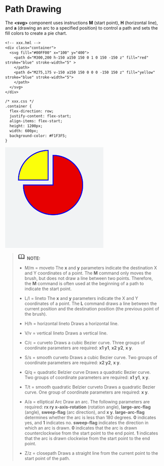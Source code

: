 # Path Drawing


The **&lt;svg&gt;** component uses instructions **M** (start point), **H** (horizontal line), and **a** (drawing an arc to a specified position) to control a path and sets the fill colors to create a pie chart.


  
```
<!-- xxx.hml -->
<div class="container">
  <svg fill="#00FF00" x="100" y="400">
    <path d="M300,200 h-150 a150 150 0 1 0 150 -150 z" fill="red" stroke="blue" stroke-width="5" >
    </path>
    <path d="M275,175 v-150 a150 150 0 0 0 -150 150 z" fill="yellow" stroke="blue" stroke-width="5">
    </path>
  </svg>
</div>
```


  
```
/* xxx.css */
.container {
  flex-direction: row;
  justify-content: flex-start;
  align-items: flex-start;
  height: 1200px;
  width: 600px;
  background-color: #F1F3F5;
}
```


![en-us_image_0000001232162340](figures/en-us_image_0000001232162340.png)


> ![icon-note.gif](public_sys-resources/icon-note.gif) **NOTE:**
> - M/m = moveto   The **x** and **y** parameters indicate the destination X and Y coordinates of a point. The **M** command only moves the brush, but does not draw a line between two points. Therefore, the **M** command is often used at the beginning of a path to indicate the start point.
> 
> - L/l = lineto   The **x** and **y** parameters indicate the X and Y coordinates of a point. The **L** command draws a line between the current position and the destination position (the previous point of the brush).
> 
> - H/h = horizontal lineto    Draws a horizontal line.
> 
> - V/v = vertical lineto   Draws a vertical line.
> 
> - C/c = curveto  Draws a cubic Bezier curve. Three groups of coordinate parameters are required: **x1 y1**, **x2 y2**, **x y**.
> 
> - S/s = smooth curveto  Draws a cubic Bezier curve. Two groups of coordinate parameters are required: **x2 y2**, **x y**.
> 
> - Q/q = quadratic Belzier curve  Draws a quadratic Bezier curve. Two groups of coordinate parameters are required: **x1 y1**, **x y**.
> 
> - T/t = smooth quadratic Belzier curveto  Draws a quadratic Bezier curve. One group of coordinate parameters are required: **x y**.
> 
> - A/a = elliptical Arc  Draw an arc. The following parameters are required: **rx ry x-axis-rotation** (rotation angle), **large-arc-flag** (angle), **sweep-flag** (arc direction), and **x y**. **large-arc-flag** determines whether the arc is less than 180 degrees. **0** indicates yes, and **1** indicates no. **sweep-flag** indicates the direction in which an arc is drawn. **0** indicates that the arc is drawn counterclockwise from the start point to the end point. **1** indicates that the arc is drawn clockwise from the start point to the end point.
> 
> - Z/z = closepath  Draws a straight line from the current point to the start point of the path.
